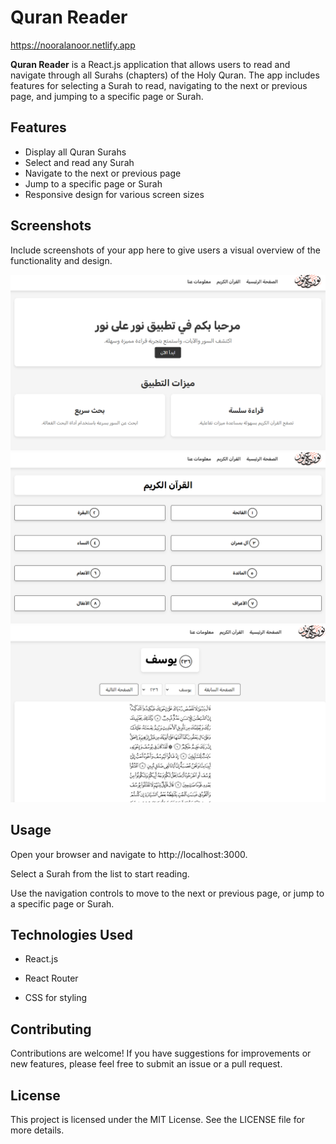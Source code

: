# Quran Reader

https://nooralanoor.netlify.app

**Quran Reader** is a React.js application that allows users to read and navigate through all Surahs (chapters) of the Holy Quran. The app includes features for selecting a Surah to read, navigating to the next or previous page, and jumping to a specific page or Surah.

## Features

- Display all Quran Surahs
- Select and read any Surah
- Navigate to the next or previous page
- Jump to a specific page or Surah
- Responsive design for various screen sizes

## Screenshots

Include screenshots of your app here to give users a visual overview of the functionality and design.

![Screenshot 1](images/1.png)
![Screenshot 1](images/2.png)
![Screenshot 1](images/3.png)

## Usage
Open your browser and navigate to http://localhost:3000.

Select a Surah from the list to start reading.

Use the navigation controls to move to the next or previous page, or jump to a specific page or Surah.

## Technologies Used
- React.js

- React Router

- CSS for styling

## Contributing
Contributions are welcome! If you have suggestions for improvements or new features, please feel free to submit an issue or a pull request.

## License
This project is licensed under the MIT License. See the LICENSE file for more details.